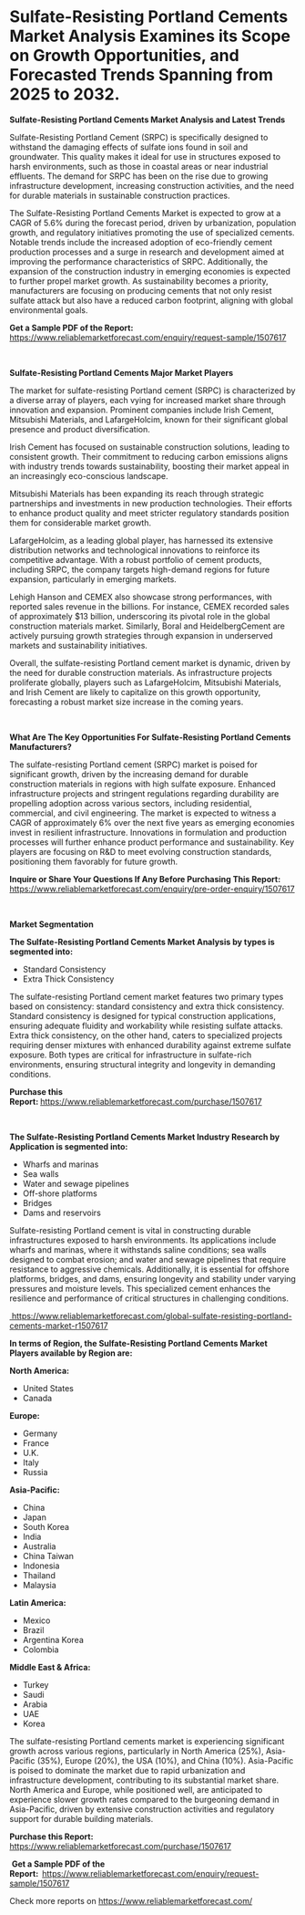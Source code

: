 <p><h1>Sulfate-Resisting Portland Cements Market Analysis Examines its Scope on Growth Opportunities, and Forecasted Trends Spanning from 2025 to 2032.</h1></p><p><strong>Sulfate-Resisting Portland Cements Market Analysis and Latest Trends</strong></p>
<p><p>Sulfate-Resisting Portland Cement (SRPC) is specifically designed to withstand the damaging effects of sulfate ions found in soil and groundwater. This quality makes it ideal for use in structures exposed to harsh environments, such as those in coastal areas or near industrial effluents. The demand for SRPC has been on the rise due to growing infrastructure development, increasing construction activities, and the need for durable materials in sustainable construction practices.</p><p>The Sulfate-Resisting Portland Cements Market is expected to grow at a CAGR of 5.6% during the forecast period, driven by urbanization, population growth, and regulatory initiatives promoting the use of specialized cements. Notable trends include the increased adoption of eco-friendly cement production processes and a surge in research and development aimed at improving the performance characteristics of SRPC. Additionally, the expansion of the construction industry in emerging economies is expected to further propel market growth. As sustainability becomes a priority, manufacturers are focusing on producing cements that not only resist sulfate attack but also have a reduced carbon footprint, aligning with global environmental goals.</p></p>
<p><strong>Get a Sample PDF of the Report:&nbsp;</strong> <a href="https://www.reliablemarketforecast.com/enquiry/request-sample/1507617?utm_campaign=2721&utm_medium=2&utm_source=Github&utm_content=ia&utm_term=23032025&utm_id=sulfate-resisting-portland-cements">https://www.reliablemarketforecast.com/enquiry/request-sample/1507617</a></p>
<p>&nbsp;</p>
<p><strong>Sulfate-Resisting Portland Cements Major Market Players</strong></p>
<p><p>The market for sulfate-resisting Portland cement (SRPC) is characterized by a diverse array of players, each vying for increased market share through innovation and expansion. Prominent companies include Irish Cement, Mitsubishi Materials, and LafargeHolcim, known for their significant global presence and product diversification.</p><p>Irish Cement has focused on sustainable construction solutions, leading to consistent growth. Their commitment to reducing carbon emissions aligns with industry trends towards sustainability, boosting their market appeal in an increasingly eco-conscious landscape.</p><p>Mitsubishi Materials has been expanding its reach through strategic partnerships and investments in new production technologies. Their efforts to enhance product quality and meet stricter regulatory standards position them for considerable market growth.</p><p>LafargeHolcim, as a leading global player, has harnessed its extensive distribution networks and technological innovations to reinforce its competitive advantage. With a robust portfolio of cement products, including SRPC, the company targets high-demand regions for future expansion, particularly in emerging markets.</p><p>Lehigh Hanson and CEMEX also showcase strong performances, with reported sales revenue in the billions. For instance, CEMEX recorded sales of approximately $13 billion, underscoring its pivotal role in the global construction materials market. Similarly, Boral and HeidelbergCement are actively pursuing growth strategies through expansion in underserved markets and sustainability initiatives.</p><p>Overall, the sulfate-resisting Portland cement market is dynamic, driven by the need for durable construction materials. As infrastructure projects proliferate globally, players such as LafargeHolcim, Mitsubishi Materials, and Irish Cement are likely to capitalize on this growth opportunity, forecasting a robust market size increase in the coming years.</p></p>
<p>&nbsp;</p>
<p><strong>What Are The Key Opportunities For Sulfate-Resisting Portland Cements Manufacturers?</strong></p>
<p><p>The sulfate-resisting Portland cement (SRPC) market is poised for significant growth, driven by the increasing demand for durable construction materials in regions with high sulfate exposure. Enhanced infrastructure projects and stringent regulations regarding durability are propelling adoption across various sectors, including residential, commercial, and civil engineering. The market is expected to witness a CAGR of approximately 6% over the next five years as emerging economies invest in resilient infrastructure. Innovations in formulation and production processes will further enhance product performance and sustainability. Key players are focusing on R&D to meet evolving construction standards, positioning them favorably for future growth.</p></p>
<p><strong>Inquire or Share Your Questions If Any Before Purchasing This Report:</strong> <a href="https://www.reliablemarketforecast.com/enquiry/pre-order-enquiry/1507617?utm_campaign=2721&utm_medium=2&utm_source=Github&utm_content=ia&utm_term=23032025&utm_id=sulfate-resisting-portland-cements">https://www.reliablemarketforecast.com/enquiry/pre-order-enquiry/1507617</a></p>
<p>&nbsp;</p>
<p><strong>Market Segmentation</strong></p>
<p><strong>The Sulfate-Resisting Portland Cements Market Analysis by types is segmented into:</strong></p>
<p><ul><li>Standard Consistency</li><li>Extra Thick Consistency</li></ul></p>
<p><p>The sulfate-resisting Portland cement market features two primary types based on consistency: standard consistency and extra thick consistency. Standard consistency is designed for typical construction applications, ensuring adequate fluidity and workability while resisting sulfate attacks. Extra thick consistency, on the other hand, caters to specialized projects requiring denser mixtures with enhanced durability against extreme sulfate exposure. Both types are critical for infrastructure in sulfate-rich environments, ensuring structural integrity and longevity in demanding conditions.</p></p>
<p><strong>Purchase this Report:&nbsp;</strong><a href="https://www.reliablemarketforecast.com/purchase/1507617?utm_campaign=2721&utm_medium=2&utm_source=Github&utm_content=ia&utm_term=23032025&utm_id=sulfate-resisting-portland-cements">https://www.reliablemarketforecast.com/purchase/1507617</a></p>
<p>&nbsp;</p>
<p><strong>The Sulfate-Resisting Portland Cements Market Industry Research by Application is segmented into:</strong></p>
<p><ul><li>Wharfs and marinas</li><li>Sea walls</li><li>Water and sewage pipelines</li><li>Off-shore platforms</li><li>Bridges</li><li>Dams and reservoirs</li></ul></p>
<p><p>Sulfate-resisting Portland cement is vital in constructing durable infrastructures exposed to harsh environments. Its applications include wharfs and marinas, where it withstands saline conditions; sea walls designed to combat erosion; and water and sewage pipelines that require resistance to aggressive chemicals. Additionally, it is essential for offshore platforms, bridges, and dams, ensuring longevity and stability under varying pressures and moisture levels. This specialized cement enhances the resilience and performance of critical structures in challenging conditions.</p></p>
<p><a href="https://www.reliablemarketforecast.com/global-sulfate-resisting-portland-cements-market-r1507617?utm_campaign=2721&utm_medium=2&utm_source=Github&utm_content=ia&utm_term=23032025&utm_id=sulfate-resisting-portland-cements">&nbsp;https://www.reliablemarketforecast.com/global-sulfate-resisting-portland-cements-market-r1507617</a></p>
<p><strong>In terms of Region, the Sulfate-Resisting Portland Cements Market Players available by Region are:</strong></p>
<p>
    <p> <strong> North America: </strong>
        <ul>
            <li>United States</li>
            <li>Canada</li>
        </ul>
        </p> 
    <p> <strong> Europe: </strong>
        <ul>
            <li>Germany</li>
            <li>France</li>
            <li>U.K.</li>
            <li>Italy</li>
            <li>Russia</li>
        </ul>
        </p> 
    <p> <strong> Asia-Pacific: </strong>
        <ul>
            <li>China</li>
            <li>Japan</li>
            <li>South Korea</li>
            <li>India</li>
            <li>Australia</li>
            <li>China Taiwan</li>
            <li>Indonesia</li>
            <li>Thailand</li>
            <li>Malaysia</li>
        </ul>
        </p> 
    <p> <strong> Latin America: </strong>
        <ul>
            <li>Mexico</li>
            <li>Brazil</li>
            <li>Argentina Korea</li>
            <li>Colombia</li>
        </ul>
        </p> 
    <p> <strong> Middle East & Africa: </strong>
        <ul>
            <li>Turkey</li>
            <li>Saudi</li>
            <li>Arabia</li>
            <li>UAE</li>
            <li>Korea</li>
        </ul>
    </p>
    </p>
<p><p>The sulfate-resisting Portland cements market is experiencing significant growth across various regions, particularly in North America (25%), Asia-Pacific (35%), Europe (20%), the USA (10%), and China (10%). Asia-Pacific is poised to dominate the market due to rapid urbanization and infrastructure development, contributing to its substantial market share. North America and Europe, while positioned well, are anticipated to experience slower growth rates compared to the burgeoning demand in Asia-Pacific, driven by extensive construction activities and regulatory support for durable building materials.</p></p>
<p><strong>Purchase this Report: </strong><a href="https://www.reliablemarketforecast.com/purchase/1507617?utm_campaign=2721&utm_medium=2&utm_source=Github&utm_content=ia&utm_term=23032025&utm_id=sulfate-resisting-portland-cements">https://www.reliablemarketforecast.com/purchase/1507617</a></p>
<p>&nbsp;<strong>Get a Sample PDF of the Report:&nbsp;&nbsp;</strong><a href="https://www.reliablemarketforecast.com/enquiry/request-sample/1507617?utm_campaign=2721&utm_medium=2&utm_source=Github&utm_content=ia&utm_term=23032025&utm_id=sulfate-resisting-portland-cements">https://www.reliablemarketforecast.com/enquiry/request-sample/1507617</a></p>
<p><strong></strong></p>
<p>Check more reports on <a href="https://www.reliablemarketforecast.com/?utm_campaign=2721&utm_medium=2&utm_source=Github&utm_content=ia&utm_term=23032025&utm_id=sulfate-resisting-portland-cements">https://www.reliablemarketforecast.com/</a></p>